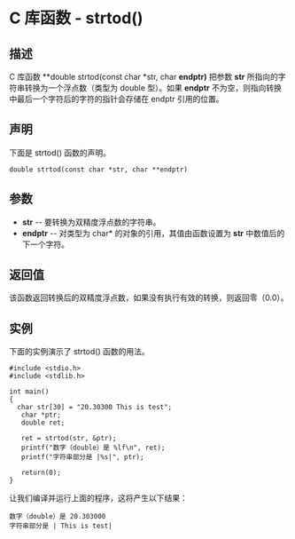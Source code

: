 
# C 库函数 - strtod()

  

## 描述

C 库函数 **double strtod(const char *str, char **endptr)** 把参数 **str** 所指向的字符串转换为一个浮点数（类型为 double 型）。如果 **endptr** 不为空，则指向转换中最后一个字符后的字符的指针会存储在 endptr 引用的位置。

## 声明

下面是 strtod() 函数的声明。

```
double strtod(const char *str, char **endptr)

```

## 参数

*   **str** -- 要转换为双精度浮点数的字符串。
*   **endptr** -- 对类型为 char* 的对象的引用，其值由函数设置为 **str** 中数值后的下一个字符。

## 返回值

该函数返回转换后的双精度浮点数，如果没有执行有效的转换，则返回零（0.0）。

## 实例

下面的实例演示了 strtod() 函数的用法。

```
#include <stdio.h>
#include <stdlib.h>

int main()
{
  char str[30] = "20.30300 This is test";
   char *ptr;
   double ret;

   ret = strtod(str, &ptr);
   printf("数字（double）是 %lf\n", ret);
   printf("字符串部分是 |%s|", ptr);

   return(0);
}

```

让我们编译并运行上面的程序，这将产生以下结果：

```
数字（double）是 20.303000
字符串部分是 | This is test|

```

  

